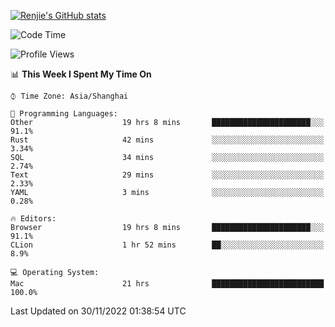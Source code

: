 [![Renjie's GitHub stats](https://github-readme-stats.vercel.app/api?username=liurenjie1024&show_icons=true&theme=chartreuse-dark)](https://github.com/anuraghazra/github-readme-stats)

<!--START_SECTION:waka-->
![Code Time](http://img.shields.io/badge/Code%20Time-387%20hrs%2016%20mins-blue)

![Profile Views](http://img.shields.io/badge/Profile%20Views-23-blue)

📊 **This Week I Spent My Time On** 

```text
⌚︎ Time Zone: Asia/Shanghai

💬 Programming Languages: 
Other                    19 hrs 8 mins       ██████████████████████░░░   91.1% 
Rust                     42 mins             ░░░░░░░░░░░░░░░░░░░░░░░░░   3.34% 
SQL                      34 mins             ░░░░░░░░░░░░░░░░░░░░░░░░░   2.74% 
Text                     29 mins             ░░░░░░░░░░░░░░░░░░░░░░░░░   2.33% 
YAML                     3 mins              ░░░░░░░░░░░░░░░░░░░░░░░░░   0.28%

🔥 Editors: 
Browser                  19 hrs 8 mins       ██████████████████████░░░   91.1% 
CLion                    1 hr 52 mins        ██░░░░░░░░░░░░░░░░░░░░░░░   8.9%

💻 Operating System: 
Mac                      21 hrs              █████████████████████████   100.0%

```


 Last Updated on 30/11/2022 01:38:54 UTC
<!--END_SECTION:waka-->

